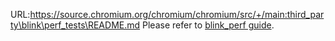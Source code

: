 URL:https://source.chromium.org/chromium/chromium/src/+/main:third_party\blink\perf_tests\README.md
Please refer to [blink_perf guide](../../../docs/speed/benchmark/harnesses/blink_perf.md).
